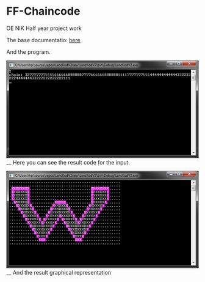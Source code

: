 # FF-Chaincode
OE NIK Half year project work

The base documentatio:
[here](./docs/docFromTeacher.pdf)

And the program.

![chain picture](./Tutorial/chain.png)__
Here you can see the result code for the input.

![ui picture](./Tutorial/ui.png)__
And the result graphical representation
